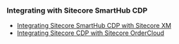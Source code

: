 ### Integrating with Sitecore SmartHub CDP

- [Integrating Sitecore SmartHub CDP with Sitecore XM](/learn/integrations/xm-smarthub-cdp)
- [Integrating Sitecore CDP with Sitecore OrderCloud](/learn/integrations/oc-cdp)